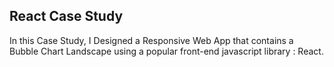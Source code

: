 ## React Case Study

In this Case Study, I  Designed a Responsive Web App that contains a Bubble Chart Landscape using  a popular  front-end  javascript library : React.

